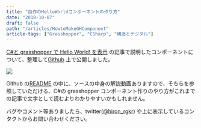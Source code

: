 ```yaml
---
title: "自作のHelloWorldコンポーネントの作り方"
date: "2018-10-07"
draft: false
path: "/articles/HowtoMakeGHComponent"
article-tags: ["Grasshopper", "CSharp", "構造とデジタル"]
---
```


[C#と grasshopper で Hello World! を表示](../CS-grasshopper-HelloWorldComponent) の記事で説明したコンポーネントについて、整理して[Github](https://github.com/hrntsm/HelloWorldGH/releases) 上で公開しました。

[![](https://2.bp.blogspot.com/-c9x0l3r4drM/WRfabD79LqI/AAAAAAAABXc/1Mjxjg4jz2I8HGhe_NjyTtxpYSYpNPyMgCPcBGAYYCw/s320/%25E3%2583%2588%25E3%2583%2583%25E3%2583%2597%25E7%2594%25BB%25E5%2583%258F.PNG)](https://2.bp.blogspot.com/-c9x0l3r4drM/WRfabD79LqI/AAAAAAAABXc/1Mjxjg4jz2I8HGhe_NjyTtxpYSYpNPyMgCPcBGAYYCw/s1600/%25E3%2583%2588%25E3%2583%2583%25E3%2583%2597%25E7%2594%25BB%25E5%2583%258F.PNG)

Github の[README](https://github.com/hrntsm/HelloWorldGH) の中に、ソースの中身の解説動画ありますので、そちらを参照していただける、C#の grasshopper コンポーネント作りのやり方がこれまでの記事で文字として読むよりわかりやすいかもしれません。  

バグやコメント等ありましたら、twitter([@hiron_rgkr](https://twitter.com/hiron_rgkr?lang=ja)) や上に表示しているコンタクトからお問い合わせください。
